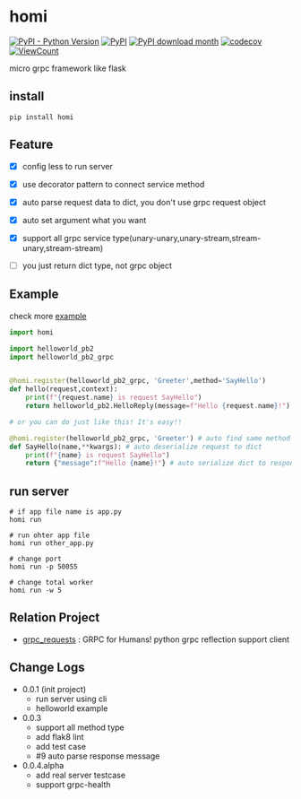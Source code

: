 # homi
[![PyPI - Python Version](https://img.shields.io/pypi/pyversions/homi?style=flat-square)](https://pypi.org/project/homi)
[![PyPI](https://img.shields.io/pypi/v/homi?style=flat-square)](https://pypi.org/project/homi)
[![PyPI download month](https://img.shields.io/pypi/dm/homi?style=flat-square)](https://pypi.org/project/homi)
[![codecov](https://codecov.io/gh/spaceone-dev/homi/branch/master/graph/badge.svg)](https://codecov.io/gh/spaceone-dev/homi)
[![ViewCount](https://views.whatilearened.today/views/github/spaceone-dev/homi.svg)](https://github.com/wesky93/views)

micro grpc framework like flask

## install
```shell script
pip install homi
```

## Feature
- [x] config less to run server
- [x] use decorator pattern to connect service method
- [x] auto parse request data to dict, you don't use grpc request object
- [x] auto set argument what you want
- [x] support all grpc service type(unary-unary,unary-stream,stream-unary,stream-stream)
- [ ] you just return dict type, not grpc object


## Example
check more [example](https://github.com/spaceone-dev/homi/tree/master/example)

```python
import homi

import helloworld_pb2
import helloworld_pb2_grpc


@homi.register(helloworld_pb2_grpc, 'Greeter',method='SayHello')
def hello(request,context):
    print(f"{request.name} is request SayHello")
    return helloworld_pb2.HelloReply(message=f"Hello {request.name}!")

# or you can do just like this! It's easy!!

@homi.register(helloworld_pb2_grpc, 'Greeter') # auto find same method name
def SayHello(name,**kwargs): # auto deserialize request to dict
    print(f"{name} is request SayHello")
    return {"message":f"Hello {name}!"} # auto serialize dict to response

```

## run server
```shell script
# if app file name is app.py
homi run

# run ohter app file
homi run other_app.py

# change port
homi run -p 50055

# change total worker
homi run -w 5
```


## Relation Project
- [grpc_requests](https://github.com/spaceone-dev/grpc_requests) : GRPC for Humans! python grpc reflection support client


## Change Logs
- 0.0.1 (init project)
    - run server using cli
    - helloworld example
- 0.0.3
    - support all method type
    - add flak8 lint
    - add test case
    - \#9 auto parse response message
- 0.0.4.alpha
    - add real server testcase
    - support grpc-health
    
  

